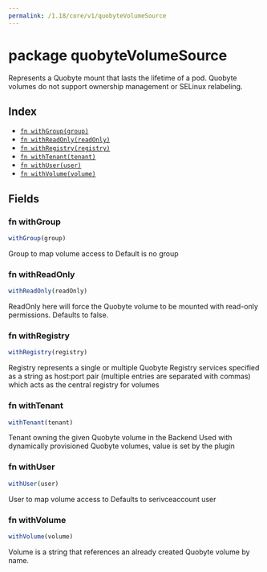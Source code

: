 ```yaml
---
permalink: /1.18/core/v1/quobyteVolumeSource
---
```


# package quobyteVolumeSource

Represents a Quobyte mount that lasts the lifetime of a pod. Quobyte volumes do not support ownership management or SELinux relabeling.

## Index

* [`fn withGroup(group)`](#fn-withgroup)
* [`fn withReadOnly(readOnly)`](#fn-withreadonly)
* [`fn withRegistry(registry)`](#fn-withregistry)
* [`fn withTenant(tenant)`](#fn-withtenant)
* [`fn withUser(user)`](#fn-withuser)
* [`fn withVolume(volume)`](#fn-withvolume)

## Fields

### fn withGroup

```ts
withGroup(group)
```

Group to map volume access to Default is no group

### fn withReadOnly

```ts
withReadOnly(readOnly)
```

ReadOnly here will force the Quobyte volume to be mounted with read-only permissions. Defaults to false.

### fn withRegistry

```ts
withRegistry(registry)
```

Registry represents a single or multiple Quobyte Registry services specified as a string as host:port pair (multiple entries are separated with commas) which acts as the central registry for volumes

### fn withTenant

```ts
withTenant(tenant)
```

Tenant owning the given Quobyte volume in the Backend Used with dynamically provisioned Quobyte volumes, value is set by the plugin

### fn withUser

```ts
withUser(user)
```

User to map volume access to Defaults to serivceaccount user

### fn withVolume

```ts
withVolume(volume)
```

Volume is a string that references an already created Quobyte volume by name.